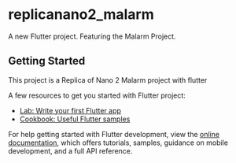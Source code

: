 # replicanano2_malarm

A new Flutter project. Featuring the Malarm Project.

## Getting Started

This project is a Replica of Nano 2 Malarm project with flutter

A few resources to get you started with Flutter project:

- [Lab: Write your first Flutter app](https://docs.flutter.dev/get-started/codelab)
- [Cookbook: Useful Flutter samples](https://docs.flutter.dev/cookbook)

For help getting started with Flutter development, view the
[online documentation](https://docs.flutter.dev/), which offers tutorials,
samples, guidance on mobile development, and a full API reference.
